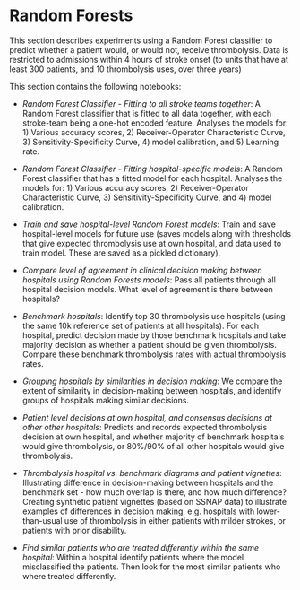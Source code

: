 # Random Forests

This section describes experiments using a Random Forest classifier to predict whether a patient would, or would not, receive thrombolysis. Data is restricted to admissions within 4 hours of stroke onset (to units that have at least 300 patients, and 10 thrombolysis uses, over three years)

This section contains the following notebooks:

* *Random Forest Classifier - Fitting to all stroke teams together*: A Random Forest classifier that is fitted to all data together, with each stroke-team being a one-hot encoded feature. Analyses the models for: 1) Various accuracy scores, 2) Receiver-Operator Characteristic Curve, 3) Sensitivity-Specificity Curve, 4) model calibration, and 5) Learning rate.

* *Random Forest Classifier - Fitting hospital-specific models*:  A Random Forest classifier that has a fitted model for each hospital. Analyses the models for: 1) Various accuracy scores, 2) Receiver-Operator Characteristic Curve, 3) Sensitivity-Specificity Curve, and 4) model calibration.

* *Train and save hospital-level Random Forest models*: Train and save hospital-level models for future use (saves models along with thresholds that give expected thrombolysis use at own hospital, and data used to train model. These are saved as a pickled dictionary).

* *Compare level of agreement in clinical decision making between hospitals using Random Forests models*: Pass all patients through all hospital decision models. What level of agreement is there between hospitals?

* *Benchmark hospitals*: Identify top 30 thrombolysis use hospitals (using the same 10k reference set of patients at all hospitals). For each hospital, predict decision made by those benchmark hospitals and take majority decision as whether a patient should be given thrombolysis. Compare these benchmark thrombolysis rates with actual thrombolysis rates.

* *Grouping hospitals by similarities in decision making*: We compare the extent of similarity in decision-making between hospitals, and identify groups of hospitals making similar decisions.

* *Patient level decisions at own hospital, and consensus decisions at other other hospitals*: Predicts and records expected thrombolysis decision at own hospital, and whether majority of benchmark hospitals would give thrombolysis, or 80%/90% of all other hospitals would give thrombolysis.

* *Thrombolysis hospital vs. benchmark diagrams and patient vignettes*: Illustrating difference in decision-making between hospitals and the benchmark set - how much overlap is there, and how much difference? Creating synthetic patient vignettes (based on SSNAP data) to illustrate examples of differences in decision making, e.g. hospitals with lower-than-usual use of thrombolysis in either patients with milder strokes, or patients with prior disability.

* *Find similar patients who are treated differently within the same hospital*: Within a hospital identify patients where the model misclassified the patients. Then look for the most similar patients who where treated differently.




